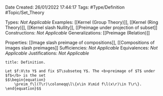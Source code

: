 <div class="topSpace"></div>

Date Created: 26/01/2022 17:44:17
Tags: #Type/Definition #Topic/Set_Theory

Types: <i>Not Applicable</i>
Examples: [[Kernel (Group Theory)]], [[Kernel (Ring Theory)]], [[Kernel slash Nullity]], [[Preimage under projection of subset]]
Constructions: <i>Not Applicable</i>
Generalizations: [[Preimage (Relation)]]

Properties: [[Image slash preimage of compositions]], [[Compositions of images slash preimages]]
Sufficiencies: <i>Not Applicable</i>
Equivalences: <i>Not Applicable</i>
Justifications: <i>Not Applicable</i>

``` ad-Definition
title: Definition.

Let $f:X\to Y$ and fix $T\subseteq Y$. The <b>preimage of $T$ under $f$</b> is the set
$$\begin{equation}
    \preim_f\l(T\r)\coloneqq\l\{x\in X\mid f\l(x\r)\in T\r\}.
\end{equation}$$

```

